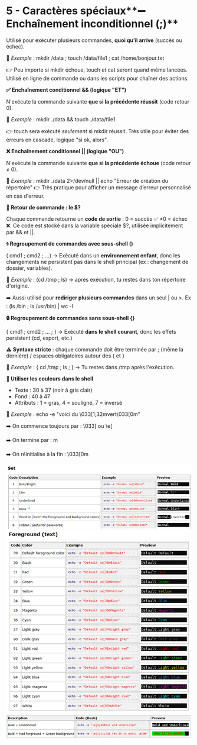 # 5 - Caractères spéciaux**➖ Enchaînement inconditionnel (;)**

Utilisé pour exécuter plusieurs commandes, **quoi qu’il arrive** (succès ou échec).

🧠 *Exemple* : mkdir /data ; touch /data/file1 ; cat /home/bonjour.txt

👉 Peu importe si mkdir échoue, touch et cat seront quand même lancées. Utilisé en ligne de commande ou dans les scripts pour chaîner des actions.



**✅ Enchaînement conditionnel && (logique "ET")**

N'exécute la commande suivante **que si la précédente réussit** (code retour 0).

🧠 *Exemple* : mkdir ./data && touch ./data/file1

👉 touch sera exécuté *seulement* si mkdir réussit. Très utile pour éviter des erreurs en cascade, logique "si ok, alors".



**❌ Enchaînement conditionnel || (logique "OU")**

N'exécute la commande suivante **que si la précédente échoue** (code retour ≠ 0).

🧠 *Exemple* : mkdir ./data 2>/dev/null || echo "Erreur de création du répertoire" 👉 Très pratique pour afficher un message d’erreur personnalisé en cas d'erreur.



**🧠 Retour de commande : le $?**

Chaque commande retourne un **code de sortie** : 0 = succès ✅ ≠0 = échec ❌. Ce code est stocké dans la variable spéciale $?, utilisée implicitement par && et ||.



**🌀 Regroupement de commandes avec sous-shell ()**

( cmd1 ; cmd2 ; ...) → Exécuté dans un **environnement enfant**, donc les changements ne persistent pas dans le shell principal (ex : changement de dossier, variables).

🧠 *Exemple* : (cd /tmp ; ls) → après exécution, tu restes dans ton répertoire d'origine.

➡️ Aussi utilisé pour **rediriger plusieurs commandes** dans un seul | ou >. Ex : (ls /bin ; ls /usr/bin) | wc -l



**🔒 Regroupement de commandes sans sous-shell {}**

{ cmd1 ; cmd2 ; ... ; } → Exécuté **dans le shell courant**, donc les effets persistent (cd, export, etc.)

⚠️ **Syntaxe stricte** : chaque commande doit être terminée par ; (même la dernière) / espaces obligatoires autour des { et }

🧠 *Exemple* : { cd /tmp ; ls ; } → Tu restes dans /tmp après l'exécution.



**🎨 Utiliser les couleurs dans le shell**

- Texte : 30 à 37 (noir à gris clair)
- Fond : 40 à 47
- Attributs : 1 = gras, 4 = souligné, 7 = inversé

🧠 *Exemple* : echo -e "voici du \033[1;32mvert\033[0m"

➡️ On commence toujours par : \033[ ou \e[

➡️ On termine par : m

➡️ On réinitialise à la fin : \033[0m

![](../media/Cours-Scripting-Bash-5-Caractères-spéciaux-image1.png)![](../media/Cours-Scripting-Bash-5-Caractères-spéciaux-image2.png)![](../media/Cours-Scripting-Bash-5-Caractères-spéciaux-image3.png)



